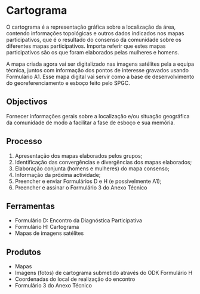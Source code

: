 # Cartograma

O cartograma é a representação gráfica sobre a localização da área, contendo informações topológicas e outros dados indicados nos mapas participativos, que é o resultado do consenso da comunidade sobre os diferentes mapas participativos. Importa referir que estes mapas participativos são os que foram elaborados pelas mulheres e homens.

A mapa criada agora vai ser digitalizado nas imagens satélites pela a equipa técnica, juntos com informação dos pontos de interesse gravados usando Formulario A1. Esse mapa digital vai servir como a base de desenvolvimento do georeferenciamento e esboço feito pelo SPGC.

## Objectivos

Fornecer informações gerais sobre a localização e/ou situação geográfica da comunidade de modo a facilitar a fase de esboço e sua memória.

## Processo

1. Apresentação dos mapas elaborados pelos grupos;
2. Identificação das convergências e divergências dos mapas elaborados;
3. Elaboração conjunta \(homens e mulheres\) do mapa consenso;
4. Informação da próxima actividade;
5. Preencher e enviar Formulários D e H \(e possivelmente A1\);
6. Preencher e assinar o Formulário 3 do Anexo Técnico

## Ferramentas

* Formulário D: Encontro da Diagnóstica Participativa
* Formulário H: Cartograma
* Mapas de imagens satélites

## Produtos

* Mapas
* Imagens \(fotos\) de cartograma submetido através do ODK Formulário H
* Coordenadas do local de realização do encontro
* Formulário 3 do Anexo Técnico

